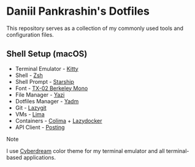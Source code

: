 # Daniil Pankrashin's Dotfiles

This repository serves as a collection of my commonly used tools and configuration files.

## Shell Setup (macOS)

- Terminal Emulator - [Kitty](https://sw.kovidgoyal.net/kitty/)
- Shell - [Zsh](https://www.zsh.org)
- Shell Prompt - [Starship](https://starship.rs)
- Font - [TX-02 Berkeley Mono](https://usgraphics.com/products/berkeley-mono)
- File Manager - [Yazi](https://yazi-rs.github.io)
- Dotfiles Manager - [Yadm](https://yadm.io/)
- Git - [Lazygit](https://github.com/jesseduffield/lazygit)
- VMs - [Lima](https://lima-vm.io)
- Containers - [Colima](https://github.com/abiosoft/colima) + [Lazydocker](https://github.com/jesseduffield/lazydocker)
- API Client - [Posting](https://posting.sh)
> [!NOTE]
> I use [Cyberdream](https://github.com/scottmckendry/cyberdream.nvim) color theme for my terminal emulator and all terminal-based applications.
